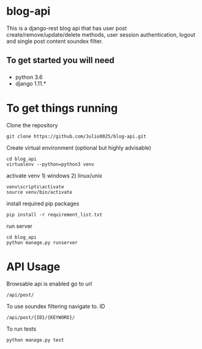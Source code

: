 # blog-api
This is a django-rest blog api that has user post create/remove/update/delete methods, user session authentication, logout and single post content soundex filter.

## To get started you will need
###
* python 3.6
* django 1.11.*
###

# To get things running
Clone the repository

```commandline
git clone https://github.com/Julio0025/blog-api.git
```

Create virtual environment (optional but highly advisable)

```commandline
cd blog_api
virtualenv --python=python3 venv

```
activate venv 1) windows 2) linux/unix
```commandline
venv\scripts\activate
source venv/bin/activate
```

install required pip packages

```commandline
pip install -r requirement_list.txt
```

run server

```commandline
cd blog_api
python manage.py runserver
```

# API Usage
Browsable api is enabled go to url 
```commandline
/api/post/
```
To use soundex filtering navigate to. ID 
```commandline
/api/post/{ID}/{KEYWORD}/
```

To run tests
```commandline
python manage.py test
```





